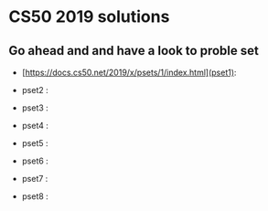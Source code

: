 # CS50 2019 solutions 

## Go ahead and and have a look to proble set

* [https://docs.cs50.net/2019/x/psets/1/index.html](pset1):

* pset2 :

* pset3 :

* pset4 :

* pset5 :

* pset6 :

* pset7 :

* pset8 :
